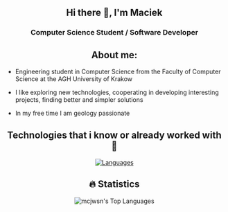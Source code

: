 <div align="center">


## Hi there 👋, I'm Maciek

### Computer Science Student / Software Developer


## About me:
</div>

- Engineering student in Computer Science from the Faculty of Computer Science at the AGH University of Krakow

- I like exploring new technologies, cooperating in developing interesting projects, finding better and simpler solutions
 
- In my free time I am geology passionate
  
<div align="center">

## Technologies that i know or already worked with 🤟

[![Languages](https://skillicons.dev/icons?i=java,py,c,ts,js,git,bash,html,css,anaconda,cpp,cmake,react,rust,express,flask,gradle,haskell,kotlin,linux,md,mysql,nodejs,postman,pytorch,r,vite,vscode,github,elixir,latexnpm)](https://skillicons.dev)

## 🔥 Statistics

![mcjwsn's Top Languages](https://github-readme-stats.vercel.app/api/top-langs/?username=mcjwsn&theme=vue-dark&show_icons=true&hide_border=true&layout=compact&langs_count=10&hide=haskell,css,hcl,html,kotlin,jupyter%20notebook&card_width=600)  
